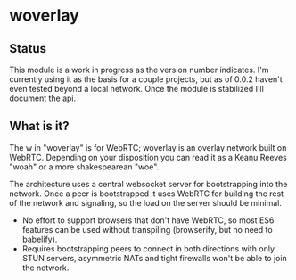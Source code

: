 # woverlay

## Status

This module is a work in progress as the version number indicates.
I'm currently using it as the basis for a couple projects, but as of 0.0.2 haven't even tested beyond a local network.
Once the module is stabilized I'll document the api.

## What is it?

The w in "woverlay" is for WebRTC; woverlay is an overlay network built on WebRTC.
Depending on your disposition you can read it as a Keanu Reeves "woah" or a more shakespearean "woe".

The architecture uses a central websocket server for bootstrapping into the network.
Once a peer is bootstrapped it uses WebRTC for building the rest of the network and signaling, so the load on the server should be minimal.

* No effort to support browsers that don't have WebRTC, so most ES6 features can be used without transpiling (browserify, but no need to babelify).
* Requires bootstrapping peers to connect in both directions with only STUN servers, asymmetric NATs and tight firewalls won't be able to join the network.
